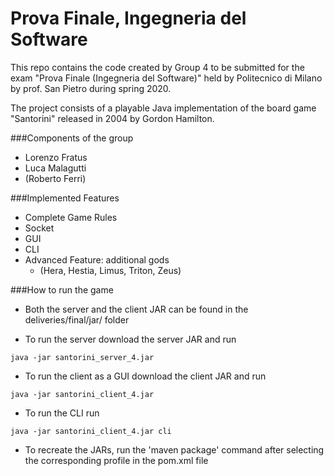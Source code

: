 # Prova Finale, Ingegneria del Software
This repo contains the code created by Group 4 to be submitted for the exam "Prova Finale (Ingegneria del Software)" held by Politecnico di Milano by prof. San Pietro during spring 2020.  
 
The project consists of a playable Java implementation of the board game "Santorini" released in 2004 by Gordon Hamilton. 

###Components of the group

- Lorenzo Fratus
- Luca Malagutti
- (Roberto Ferri)

###Implemented Features

- Complete Game Rules
- Socket
- GUI
- CLI
- Advanced Feature: additional gods 
    - (Hera, Hestia, Limus, Triton, Zeus)
    
###How to run the game

- Both the server and the client JAR can be found in the deliveries/final/jar/ folder

- To run the server download the server JAR and run

`java -jar santorini_server_4.jar`

- To run the client as a GUI download the client JAR and run

`java -jar santorini_client_4.jar`

- To run the CLI run

`java -jar santorini_client_4.jar cli`

- To recreate the JARs, run the 'maven package' command after selecting the corresponding profile in the pom.xml file

    

